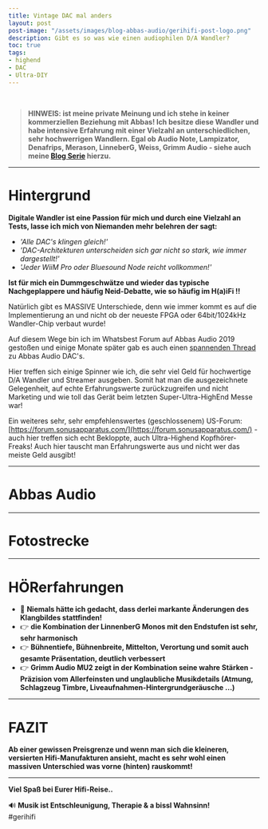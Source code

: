 ```yaml
---
title: Vintage DAC mal anders
layout: post
post-image: "/assets/images/blog-abbas-audio/gerihifi-post-logo.png"
description: Gibt es so was wie einen audiophilen D/A Wandler?
toc: true
tags:
- highend
- DAC
- Ultra-DIY
---
```


<br>

>**HINWEIS: ist meine private Meinung und ich stehe in keiner kommerziellen Beziehung mit Abbas! Ich besitze diese Wandler und habe intensive Erfahrung mit einer Vielzahl an unterschiedlichen, sehr hochwerrigen Wandlern. Egal ob Audio Note, Lampizator, Denafrips, Merason, LinneberG, Weiss, Grimm Audio - siehe auch meine [Blog Serie](https://hificouch.world/blog/dac-reise-partI) hierzu.**

---

# Hintergrund

**Digitale Wandler ist eine Passion für mich und durch eine Vielzahl an Tests, lasse ich mich von Niemanden mehr belehren der sagt:**

- _'Alle DAC's klingen gleich!'_
- _'DAC-Architekturen unterscheiden sich gar nicht so stark, wie immer dargestellt!'_
- _'Jeder WiiM Pro oder Bluesound Node reicht vollkommen!'_
 
 **Ist für mich ein Dummgeschwätze und wieder das typische Nachgeplappere und häufig Neid-Debatte, wie so häufig im H(a)iFi !!**

Natürlich gibt es MASSIVE Unterschiede, denn wie immer kommt es auf die Implementierung an und nicht ob der neueste FPGA oder 64bit/1024kHz Wandler-Chip verbaut wurde!

Auf diesem Wege bin ich im Whatsbest Forum auf Abbas Audio 2019 gestoßen und einige Monate später gab es auch einen [spannenden Thread](https://www.whatsbestforum.com/threads/abbas-dac-2-1-se.31754) zu Abbas Audio DAC's. 

Hier treffen sich einige Spinner wie ich, die sehr viel Geld für hochwertige D/A Wandler und Streamer ausgeben. Somit hat man die ausgezeichnete Gelegenheit, auf echte Erfahrungswerte zurückzugreifen und nicht Marketing und wie toll das Gerät beim letzten Super-Ultra-HighEnd Messe war!

Ein weiteres sehr, sehr empfehlenswertes (geschlossenem) US-Forum: [https://forum.sonusapparatus.com/](https://forum.sonusapparatus.com/) - auch hier treffen sich echt Bekloppte, auch Ultra-Highend Kopfhörer-Freaks! Auch hier tauscht man Erfahrungswerte aus und nicht wer das meiste Geld ausgibt!

---

# Abbas Audio

---

# Fotostrecke


---

# HÖRerfahrungen


- :thinking: **Niemals hätte ich gedacht, dass derlei markante Änderungen des Klangbildes stattfinden!**
- :point_right: **die Kombination der LinnenberG Monos mit den Endstufen ist sehr, sehr harmonisch**
- :point_right: **Bühnentiefe, Bühnenbreite, Mittelton, Verortung und somit auch gesamte Präsentation, deutlich verbessert**
- :point_right: **Grimm Audio MU2 zeigt in der Kombination seine wahre Stärken - Präzision vom Allerfeinsten und unglaubliche Musikdetails (Atmung, Schlagzeug Timbre, Liveaufnahmen-Hintergrundgeräusche ...)**


---

# FAZIT

**Ab einer gewissen Preisgrenze und wenn man sich die kleineren, versierten Hifi-Manufakturen ansieht, macht es sehr wohl einen massiven Unterschied was vorne (hinten) rauskommt!**

---

**Viel Spaß bei Eurer Hifi-Reise..**

:loud_sound: **Musik ist Entschleunigung, Therapie & a bissl Wahnsinn!** \
#gerihifi
 
